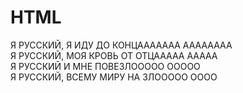 # HTML
Я РУССКИЙ, Я ИДУ ДО КОНЦААААААА АААААААА<br>
Я РУССКИЙ, МОЯ КРОВЬ ОТ ОТЦААААА ААААА<br>
Я РУССКИЙ И МНЕ ПОВЕЗЛООООО ООООО<br>
Я РУССКИЙ, ВСЕМУ МИРУ НА ЗЛООООО ОООО<br>
